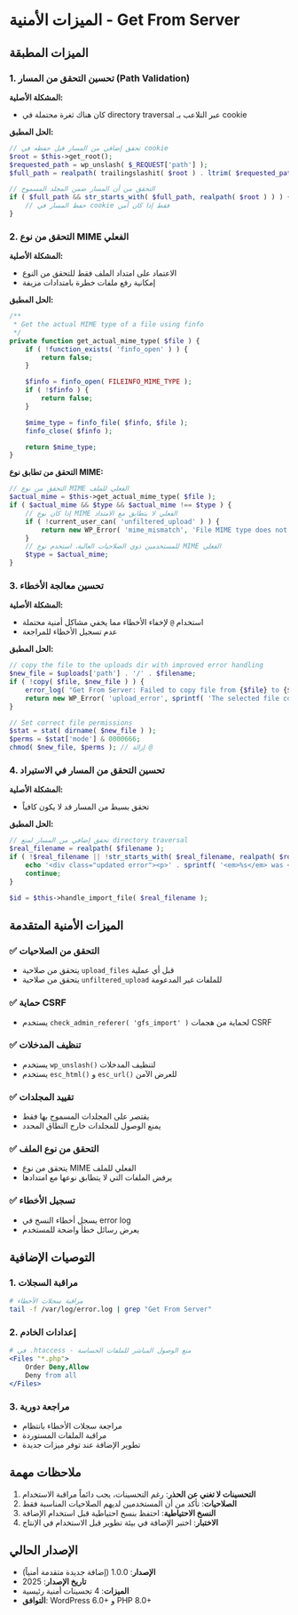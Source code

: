 # الميزات الأمنية - Get From Server

## الميزات المطبقة

### 1. تحسين التحقق من المسار (Path Validation)

**المشكلة الأصلية:**
- كان هناك ثغرة محتملة في directory traversal عبر التلاعب بـ cookie

**الحل المطبق:**
```php
// تحقق إضافي من المسار قبل حفظه في cookie
$root = $this->get_root();
$requested_path = wp_unslash( $_REQUEST['path'] );
$full_path = realpath( trailingslashit( $root ) . ltrim( $requested_path, '/' ) );

// التحقق من أن المسار ضمن المجلد المسموح
if ( $full_path && str_starts_with( $full_path, realpath( $root ) ) ) {
    // حفظ المسار في cookie فقط إذا كان آمن
}
```

### 2. التحقق من نوع MIME الفعلي

**المشكلة الأصلية:**
- الاعتماد على امتداد الملف فقط للتحقق من النوع
- إمكانية رفع ملفات خطرة بامتدادات مزيفة

**الحل المطبق:**
```php
/**
 * Get the actual MIME type of a file using finfo
 */
private function get_actual_mime_type( $file ) {
    if ( !function_exists( 'finfo_open' ) ) {
        return false;
    }

    $finfo = finfo_open( FILEINFO_MIME_TYPE );
    if ( !$finfo ) {
        return false;
    }

    $mime_type = finfo_file( $finfo, $file );
    finfo_close( $finfo );

    return $mime_type;
}
```

**التحقق من تطابق نوع MIME:**
```php
// التحقق من نوع MIME الفعلي للملف
$actual_mime = $this->get_actual_mime_type( $file );
if ( $actual_mime && $type && $actual_mime !== $type ) {
    // إذا كان نوع MIME الفعلي لا يتطابق مع الامتداد
    if ( !current_user_can( 'unfiltered_upload' ) ) {
        return new WP_Error( 'mime_mismatch', 'File MIME type does not match its extension.' );
    }
    // للمستخدمين ذوي الصلاحيات العالية، استخدم نوع MIME الفعلي
    $type = $actual_mime;
}
```

### 3. تحسين معالجة الأخطاء

**المشكلة الأصلية:**
- استخدام `@` لإخفاء الأخطاء مما يخفي مشاكل أمنية محتملة
- عدم تسجيل الأخطاء للمراجعة

**الحل المطبق:**
```php
// copy the file to the uploads dir with improved error handling
$new_file = $uploads['path'] . '/' . $filename;
if ( !copy( $file, $new_file ) ) {
    error_log( "Get From Server: Failed to copy file from {$file} to {$new_file}" );
    return new WP_Error( 'upload_error', sprintf( 'The selected file could not be copied to %s.', $uploads['path'] ) );
}

// Set correct file permissions
$stat = stat( dirname( $new_file ) );
$perms = $stat['mode'] & 0000666;
chmod( $new_file, $perms ); // إزالة @
```

### 4. تحسين التحقق من المسار في الاستيراد

**المشكلة الأصلية:**
- تحقق بسيط من المسار قد لا يكون كافياً

**الحل المطبق:**
```php
// تحقق إضافي من المسار لمنع directory traversal
$real_filename = realpath( $filename );
if ( !$real_filename || !str_starts_with( $real_filename, realpath( $root ) ) ) {
    echo '<div class="updated error"><p>' . sprintf( '<em>%s</em> was <strong>not</strong> imported due to security restrictions.', esc_html( basename( $file ) ) ) . '</p></div>';
    continue;
}

$id = $this->handle_import_file( $real_filename );
```

## الميزات الأمنية المتقدمة

### ✅ التحقق من الصلاحيات
- يتحقق من صلاحية `upload_files` قبل أي عملية
- يتحقق من صلاحية `unfiltered_upload` للملفات غير المدعومة

### ✅ حماية CSRF
- يستخدم `check_admin_referer( 'gfs_import' )` لحماية من هجمات CSRF

### ✅ تنظيف المدخلات
- يستخدم `wp_unslash()` لتنظيف المدخلات
- يستخدم `esc_html()` و `esc_url()` للعرض الآمن

### ✅ تقييد المجلدات
- يقتصر على المجلدات المسموح بها فقط
- يمنع الوصول للمجلدات خارج النطاق المحدد

### ✅ التحقق من نوع الملف
- يتحقق من نوع MIME الفعلي للملف
- يرفض الملفات التي لا يتطابق نوعها مع امتدادها

### ✅ تسجيل الأخطاء
- يسجل أخطاء النسخ في error log
- يعرض رسائل خطأ واضحة للمستخدم

## التوصيات الإضافية

### 1. مراقبة السجلات
```bash
# مراقبة سجلات الأخطاء
tail -f /var/log/error.log | grep "Get From Server"
```

### 2. إعدادات الخادم
```apache
# في .htaccess - منع الوصول المباشر للملفات الحساسة
<Files "*.php">
    Order Deny,Allow
    Deny from all
</Files>
```

### 3. مراجعة دورية
- مراجعة سجلات الأخطاء بانتظام
- مراقبة الملفات المستوردة
- تطوير الإضافة عند توفر ميزات جديدة

## ملاحظات مهمة

1. **التحسينات لا تغني عن الحذر**: رغم التحسينات، يجب دائماً مراقبة الاستخدام
2. **الصلاحيات**: تأكد من أن المستخدمين لديهم الصلاحيات المناسبة فقط
3. **النسخ الاحتياطية**: احتفظ بنسخ احتياطية قبل استخدام الإضافة
4. **الاختبار**: اختبر الإضافة في بيئة تطوير قبل الاستخدام في الإنتاج

## الإصدار الحالي

- **الإصدار**: 1.0.0 (إضافة جديدة متقدمة أمنياً)
- **تاريخ الإصدار**: 2025
- **الميزات**: 4 تحسينات أمنية رئيسية
- **التوافق**: WordPress 6.0+ و PHP 8.0+
